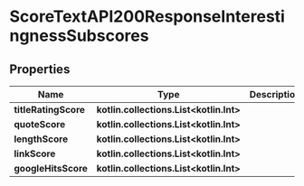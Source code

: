 
# ScoreTextAPI200ResponseInterestingnessSubscores

## Properties
| Name | Type | Description | Notes |
| ------------ | ------------- | ------------- | ------------- |
| **titleRatingScore** | **kotlin.collections.List&lt;kotlin.Int&gt;** |  |  [optional] |
| **quoteScore** | **kotlin.collections.List&lt;kotlin.Int&gt;** |  |  [optional] |
| **lengthScore** | **kotlin.collections.List&lt;kotlin.Int&gt;** |  |  [optional] |
| **linkScore** | **kotlin.collections.List&lt;kotlin.Int&gt;** |  |  [optional] |
| **googleHitsScore** | **kotlin.collections.List&lt;kotlin.Int&gt;** |  |  [optional] |



